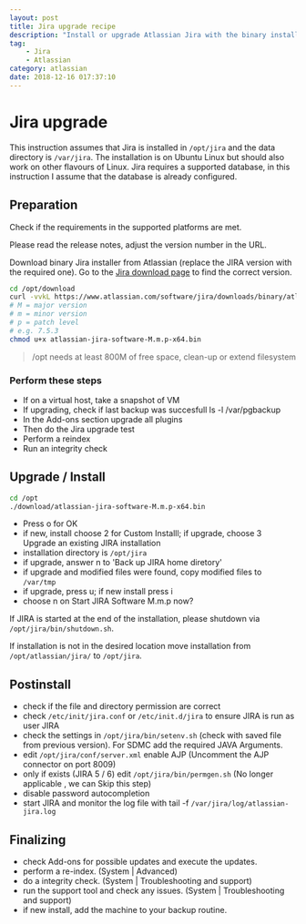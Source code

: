 ```yaml
---
layout: post
title: Jira upgrade recipe
description: "Install or upgrade Atlassian Jira with the binary installer on Linux."
tag: 
    - Jira 
    - Atlassian
category: atlassian
date: 2018-12-16 017:37:10
---
```

# Jira upgrade

This instruction assumes that Jira is installed in `/opt/jira` and the data directory is `/var/jira`. The 
installation is on Ubuntu Linux but should also work on other flavours of Linux.
Jira requires a supported database, in this instruction I assume that the database is already configured.

## Preparation

Check if the requirements in the supported platforms are met.

Please read the release notes, adjust the version number in the URL.

Download binary Jira installer from Atlassian (replace the JIRA version with the required one). Go to the [Jira download page](https://www.atlassian.com/software/jira/download) to find the correct version.

```bash
cd /opt/download
curl -vvkL https://www.atlassian.com/software/jira/downloads/binary/atlassian-jira-software-M.m.p-x64.bin > atlassian-jira-software-M.m.p-x64.bin
# M = major version
# m = minor version
# p = patch level
# e.g. 7.5.3
chmod u+x atlassian-jira-software-M.m.p-x64.bin
```

>/opt needs at least 800M of free space, clean-up or extend filesystem

### Perform these steps

- If on a virtual host, take a snapshot of VM
- If upgrading, check if last backup was succesfull ls -l /var/pgbackup
- In the Add-ons section upgrade all plugins
- Then do the Jira upgrade test
- Perform a reindex
- Run an integrity check

## Upgrade / Install

```bash
cd /opt
./download/atlassian-jira-software-M.m.p-x64.bin
```

- Press o for OK
- if new, install choose 2 for Custom Installl; if upgrade, choose 3  Upgrade an existing JIRA installation
- installation directory is `/opt/jira`
- if upgrade, answer n to 'Back up JIRA home diretory'
- if upgrade and modified files were found, copy modified files to `/var/tmp`
- if upgrade, press u; if new install press i
- choose n on Start JIRA Software M.m.p now?

If JIRA is started at the end of the installation, please shutdown via `/opt/jira/bin/shutdown.sh`.

If installation is not in the desired location move installation from `/opt/atlassian/jira/` to `/opt/jira`.

## Postinstall

- check if the file and directory permission are correct
- check `/etc/init/jira.conf` or `/etc/init.d/jira` to ensure JIRA is run as user JIRA
- check the settings in `/opt/jira/bin/setenv.sh` (check with saved file from previous version). For SDMC add the required JAVA Arguments.
- edit `/opt/jira/conf/server.xml` enable AJP (Uncomment the AJP connector on port 8009)
- only if exists (JIRA 5 / 6) edit `/opt/jira/bin/permgen.sh`   (No longer applicable , we can Skip this step)
- disable password autocompletion
- start JIRA and monitor the log file with tail -f `/var/jira/log/atlassian-jira.log`

## Finalizing

- check Add-ons for possible updates and execute the updates.
- perform a re-index. (System | Advanced)
- do a integrity check. (System | Troubleshooting and support)
- run the support tool and check any issues. (System | Troubleshooting and support)
- if new install, add the machine to your backup routine.

